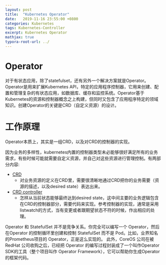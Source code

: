 ```yaml
---
layout: post
title:  "Kubernetes Operator"
date:   2019-11-16 23:55:00 +0800
categories: Kubernetes
tags: Kubernetes-Controller
excerpt: Kubernetes Operator
mathjax: true
typora-root-url: ../
---
```


# Operator

对于有状态应用，除了statefulset，还有另外一个解决方案就是Operator。Operator是用来扩展Kubernetes API，特定的应用程序控制器，它用来创建、配置和管理复杂的有状态应用，如数据库、缓存和监控系统。Operator基于Kubernetes的资源和控制器概念之上构建，但同时又包含了应用程序特定的领域知识。创建Operator的关键是CRD（自定义资源）的设计。

# 工作原理

Operator本质上，其实是一组CRD，以及对CRD的控制器的实现。

因为业务的多样性，kubernetes内置的控制器类型未必能够很好满足所有的业务需求，有些时候可能就需要自定义资源，并自己对这些资源进行管理控制。有两部分内容:

* [CRD](https://lrainsun.github.io/2019/11/05/kubernetes-crd/)
  * 对业务资源的定义在CRD里，需要很清晰地通过CRD把你的业务需要（资源的描述，以及desired state）表达出来。
* [CRD controller](https://lrainsun.github.io/2019/11/04/kubernetes-controller/) 
  * 怎样从当前状态能够最终达到desired state，这中间主要的业务逻辑包含在CRD的控制器部分，需要代码来实现。参考控制器的实现，通常是采用listwatch的方式，当有变更或者跟期望状态不符的时候，作出相应的处理。

Operator 和 StatefulSet 并不是竞争关系。你完全可以编写一个 Operator，然后在Operator 的控制循环里创建和控制 StatefulSet 而不是 Pod。比如，业界知名的Prometheus项目的 Operator，正是这么实现的。
此外，CoreOS 公司在被 RedHat 公司收购之后，已经把 Operator 的编写过程封装成了一个叫作Operator SDK的工具（整个项目叫作 Operator Framework），它可以帮助你生成Operator 的框架代码。